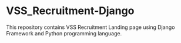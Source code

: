 # VSS_Recruitment-Django
This repository contains VSS Recruitment Landing page using Django Framework and Python programming language.
